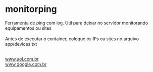 # monitorping

Ferramenta de ping com log. Util para deixar no servidor monitorando equipamentos ou sites <br><br>
Antes de executar o container, coloque os IPs ou sites no arquivo app/devices.txt <br><br>

www.uol.com.br <br>
www.google.com.br <br>
